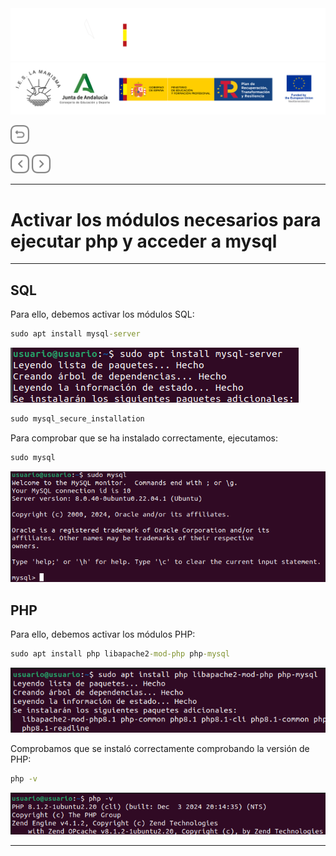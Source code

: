 <p style="text-aling:center;height:100px"></p>

![](/md/res/_bannerD.png#gh-dark-mode-only)
![](/md/res/_bannerL.png#gh-light-mode-only)

<a href="/README.md"><img src="/md/res/_back.svg" width="30"></a>

<a href="/md/1.md"><img src="/md/res/_arrow_r.svg" width="30"></a>
<a href="/md/3.md"><img src="/md/res/_arrow.svg" width="30"></a>

---

# Activar los módulos necesarios para ejecutar php y acceder a mysql

---

## SQL

Para ello, debemos activar los módulos SQL:

``` cmd
sudo apt install mysql-server
```

![](/md/res/img/7.png)

``` cmd
sudo mysql_secure_installation
```

Para comprobar que se ha instalado correctamente, ejecutamos:

``` cmd
sudo mysql
```

![](/md/res/img/8.png)

## PHP

Para ello, debemos activar los módulos PHP:

``` cmd
sudo apt install php libapache2-mod-php php-mysql
```

![](/md/res/img/9.png)

Comprobamos que se instaló correctamente comprobando la versión de PHP:

``` cmd
php -v
```

![](/md/res/img/10.png)

---